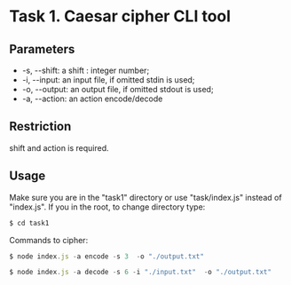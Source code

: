 # Task 1. Caesar cipher CLI tool
## Parameters

- -s, --shift: a shift : integer number;
- -i, --input: an input file, if omitted stdin is used;
- -o, --output: an output file, if omitted stdout is used;
- -a, --action: an action encode/decode

## Restriction

shift and action is required.

## Usage
 Make sure you are in the "task1" directory or use "task/index.js" instead of "index.js".
 If you in the root, to change directory type:
 ```javascript
$ cd task1
``` 
Commands to cipher:

```javascript
$ node index.js -a encode -s 3  -o "./output.txt"
```
```javascript
$ node index.js -a decode -s 6 -i "./input.txt"  -o "./output.txt"
```